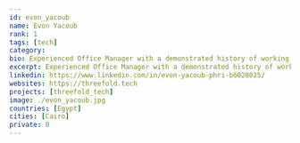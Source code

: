 ```yaml
---
id: evon_yacoub
name: Evon Yacoub
rank: 1
tags: [tech]
category:
bio: Experienced Office Manager with a demonstrated history of working in the computer software industry. Skilled in Human Resources, Management, Office Administration .. has Strong administrative professional. Admin Coordinator fell in love with Threefold I dream about a world where everyone can be happy.
excerpt: Experienced Office Manager with a demonstrated history of working in the computer software industry.
linkedin: https://www.linkedin.com/in/evon-yacoub-phri-b6028025/
websites: https://threefold.tech
projects: [threefold_tech]
image: ./evon_yacoub.jpg
countries: [Egypt]
cities: [Cairo]
private: 0
---
```

